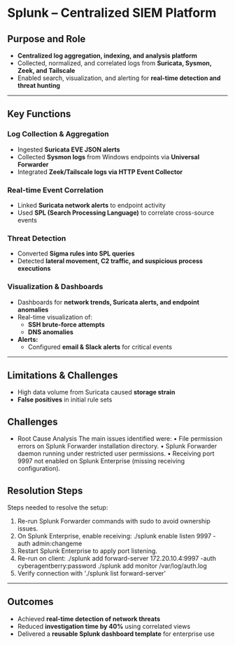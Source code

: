 # Splunk – Centralized SIEM Platform

## Purpose and Role
- **Centralized log aggregation, indexing, and analysis platform**  
- Collected, normalized, and correlated logs from **Suricata, Sysmon, Zeek, and Tailscale**  
- Enabled search, visualization, and alerting for **real-time detection and threat hunting**

---

## Key Functions

### Log Collection & Aggregation
- Ingested **Suricata EVE JSON alerts**
- Collected **Sysmon logs** from Windows endpoints via **Universal Forwarder**
- Integrated **Zeek/Tailscale logs via HTTP Event Collector**

### Real-time Event Correlation
- Linked **Suricata network alerts** to endpoint activity
- Used **SPL (Search Processing Language)** to correlate cross-source events

### Threat Detection
- Converted **Sigma rules into SPL queries**
- Detected **lateral movement, C2 traffic, and suspicious process executions**

### Visualization & Dashboards
- Dashboards for **network trends, Suricata alerts, and endpoint anomalies**
- Real-time visualization of:
  - **SSH brute-force attempts**
  - **DNS anomalies**
- **Alerts:**
  - Configured **email & Slack alerts** for critical events

---

## Limitations & Challenges
- High data volume from Suricata caused **storage strain**
- **False positives** in initial rule sets

## Challenges
-  Root Cause Analysis
 The main issues identified were:
 • File permission errors on Splunk Forwarder installation directory.
 • Splunk Forwarder daemon running under restricted user permissions.
 • Receiving port 9997 not enabled on Splunk Enterprise (missing receiving configuration).

 ## Resolution Steps
 Steps needed to resolve the setup:
 1. Re-run Splunk Forwarder commands with sudo to avoid ownership issues.
 2. On Splunk Enterprise, enable receiving:
 ./splunk enable listen 9997 -auth admin:changeme
 3. Restart Splunk Enterprise to apply port listening.
 4. Re-run on client:
 ./splunk add forward-server 172.20.10.4:9997 -auth cyberagentberry:password
 ./splunk add monitor /var/log/auth.log
 5. Verify connection with './splunk list forward-server'

---

## Outcomes
- Achieved **real-time detection of network threats**
- Reduced **investigation time by 40%** using correlated views
- Delivered a **reusable Splunk dashboard template** for enterprise use



